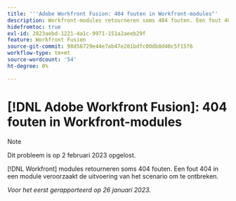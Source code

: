```yaml
---
title: '''Adobe Workfront Fusion: 404 fouten in Workfront-modules"'
description: Workfront-modules retourneren soms 404 fouten. Een fout 404 in een module veroorzaakt de uitvoering van het scenario om te ontbreken.
hidefromtoc: true
exl-id: 2823aebd-1221-4a1c-9971-151a2aeeb29f
feature: Workfront Fusion
source-git-commit: 98d56729e44e7ab47e201bdfc00db8d40c5f15f6
workflow-type: tm+mt
source-wordcount: '54'
ht-degree: 0%

---
```


# [!DNL Adobe Workfront Fusion]: 404 fouten in Workfront-modules

>[!NOTE]
>
>Dit probleem is op 2 februari 2023 opgelost.

[!DNL Workfront] modules retourneren soms 404 fouten. Een fout 404 in een module veroorzaakt de uitvoering van het scenario om te ontbreken.

_Voor het eerst gerapporteerd op 26 januari 2023._
